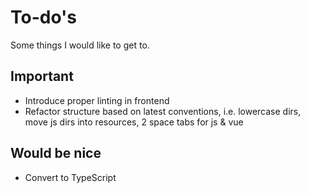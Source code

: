 # To-do's
Some things I would like to get to.

## Important
- Introduce proper linting in frontend
- Refactor structure based on latest conventions, i.e. lowercase dirs, move js dirs into resources, 2 space tabs for js & vue

## Would be nice
- Convert to TypeScript
